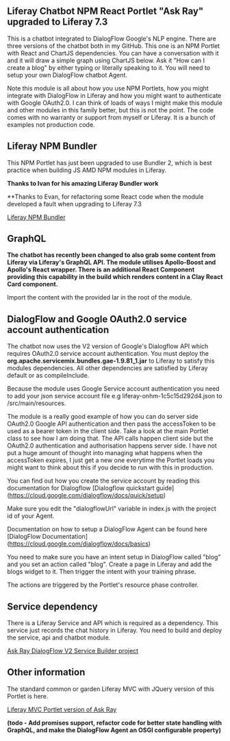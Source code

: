 ## Liferay Chatbot NPM React Portlet "Ask Ray" upgraded to Liferay 7.3

This is a chatbot integrated to DialogFlow Google's NLP engine. There are three versions of the chatbot both in my GitHub. This one is an NPM Portlet with React and ChartJS dependencies. You can have a conversation with it and it will draw a simple graph using ChartJS below. Ask it "How can I create a blog" by either typing or literally speaking to it. You will need to setup your own DialogFlow chatbot Agent.

Note this module is all about how you use NPM Portlets, how you might integrate with DialogFlow in Liferay and how you might want to authenticate with Google OAuth2.0. I can think of loads of ways 
I might make this module and other modules in this family better, but this is not the point. The code comes with no warranty or support from myself or Liferay. It is a bunch of examples not production code.

## Liferay NPM Bundler

This NPM Portlet has just been upgraded to use Bundler 2, which is best practice when building JS AMD NPM modules in Liferay.

**Thanks to Ivan for his amazing Liferay Bundler work**

**Thanks to Evan, for refactoring some React code when the module developed a fault when upgrading to Liferay 7.3

[Liferay NPM Bundler](https://www.npmjs.com/package/liferay-npm-bundler)

## GraphQL

**The chatbot has recently been changed to also grab some content from Liferay via Liferay's GraphQL API. The module utilises Apollo-Boost and Apollo's React wrapper. There is an additional React Component providing this capability in the build which renders content in a Clay React Card component.**

Import the content with the provided lar in the root of the module.

## DialogFlow and Google OAuth2.0 service account authentication

The chatbot now uses the V2 version of Google's Dialogflow API which requires OAuth2.0 service account authentication. You must deploy
the **org.apache.servicemix.bundles.gae-1.9.81_1.jar** to Liferay to satisfy this modules dependencies. All other dependencies are satisfied by Liferay
default or as compileInclude.

Because the module uses Google Service account authentication you need to add your json service account file e.g liferay-onhm-1c5c15d292d4.json to /src/main/resources.

The module is a really good example of how you can do server side OAuth2.0 Google API authentication and then pass the accessToken to be used as a bearer token in the client side. Take a 
look at the main Portlet class to see how I am doing that. The API calls happen client side but the OAuth2.0 authentication and authorisation happens server side. I have not put a huge amount of thought into managing what happens when the accessToken expires, I just get a new one everytime the Portlet loads 
you might want to think about this if you decide to run with this in production.

You can find out how you create the service account by reading this documentation for Dialogflow [Dialogflow quickstart guide] (https://cloud.google.com/dialogflow/docs/quick/setup)

Make sure you edit the "dialogflowUrl" variable in index.js with the project id of your Agent.

Documentation on how to setup a DialogFlow Agent can be found here [DialogFlow Documentation] (https://cloud.google.com/dialogflow/docs/basics)

You need to make sure you have an intent setup in DialogFlow called "blog" and you set an action called "blog". Create a page in Liferay and add the blogs widget to it. Then trigger the intent with your training phrase.

The actions are triggered by the Portlet's resource phase controller.

## Service dependency

There is a Liferay Service and API which is required as a dependency. This service just records the chat history in Liferay. You need to build and deploy the service, api and chatbot module.

[Ask Ray DialogFlow V2 Service Builder project](https://github.com/kristianp335/ask-ray-liferay-chatbot-dialogflowv2-service)

## Other information

The standard common or garden Liferay MVC with JQuery version of this Portlet is here.

[Liferay MVC Portlet version of Ask Ray](https://github.com/kristianp335/ask-ray-liferay-chatbot-diagflow-portlet)

**(todo - Add promises support, refactor code for better state handling with GraphQL, and make the DialogFlow Agent an OSGI configurable property)**

